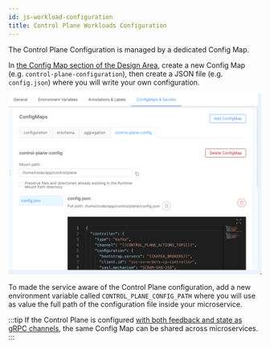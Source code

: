 ```yaml
---
id: js-workload-configuration
title: Control Plane Workloads Configuration
---
```


The Control Plane Configuration is managed by a dedicated Config Map.

In [the Config Map section of the Design Area](/development_suite/api-console/api-design/services.md#configmaps), create a new Config Map (e.g. `control-plane-configuration`),
then create a JSON file (e.g. `config.json`) where you will write your own configuration.

![Microservice Configuration](./../img/microservice_configuration.png)

To made the service aware of the Control Plane configuration, add a new environment variable called 
`CONTROL_PLANE_CONFIG_PATH` where you will use as value the full path of the configuration file inside
your microservice.

:::tip
If the Control Plane is configured [with both feedback and state as gRPC channels](/fast_data/runtime_management/control_plane.mdx?control-plane-configuration=runtime#grpc),
the same Config Map can be shared across microservices.
:::
